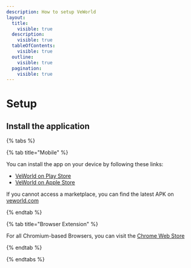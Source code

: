 ```yaml
---
description: How to setup VeWorld
layout:
  title:
    visible: true
  description:
    visible: true
  tableOfContents:
    visible: true
  outline:
    visible: true
  pagination:
    visible: true
---
```


# Setup

## Install the application <a href="#install" id="install"></a>

{% tabs %}

{% tab title="Mobile" %} 

You can install the app on your device by following these links:

- [VeWorld on Play Store](https://play.google.com/store/apps/details?id=org.vechain.veworld.app&utm_source=docs_vechain&utm_medium=website&utm_campaign=vechain_communication)
- [VeWorld on Apple Store](https://apps.apple.com/us/app/veworld/id6446854569?campaign=docs_vechain)

If you cannot access a marketplace, you can find the latest APK on [veworld.com](https://www.veworld.com/)

{% endtab %}

{% tab title="Browser Extension" %}

For all Chromium-based Browsers, you can visit the [Chrome Web Store](https://chromewebstore.google.com/detail/veworld/ffondjhiilhjpmfakjbejdgbemolaaho?utm_source=docs_vechain&utm_medium=website&utm_campaign=vechain_communication)

{% endtab %}

{% endtabs %}